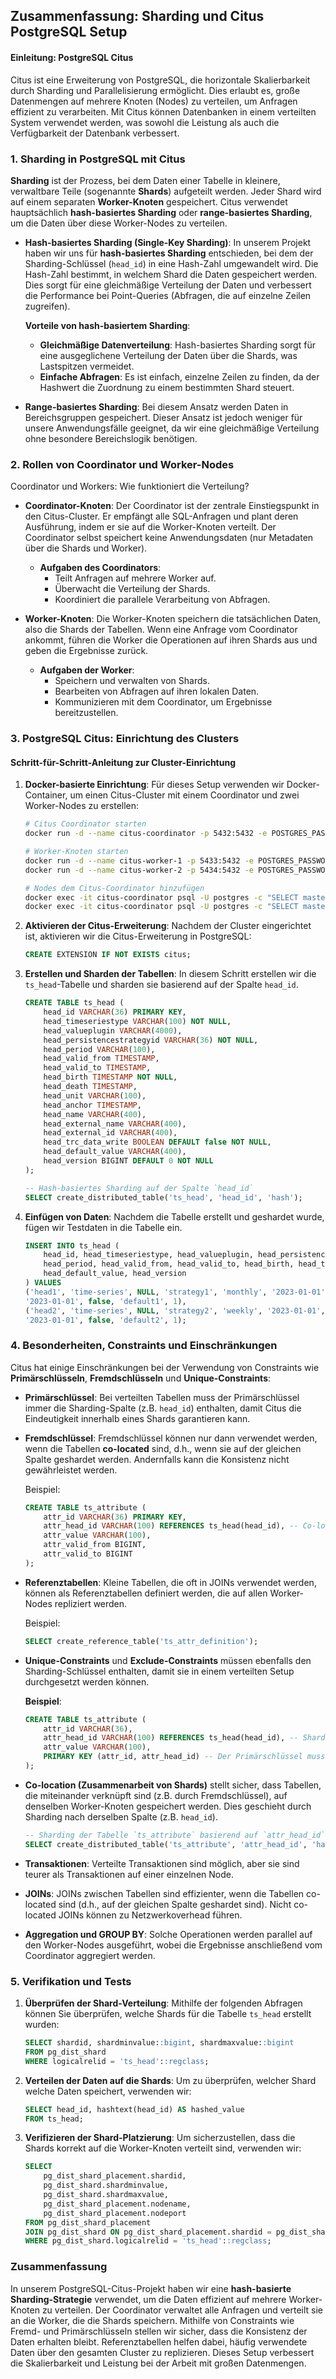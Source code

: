 ## **Zusammenfassung: Sharding und Citus PostgreSQL Setup**

#### **Einleitung: PostgreSQL Citus**
Citus ist eine Erweiterung von PostgreSQL, die horizontale Skalierbarkeit durch Sharding und Parallelisierung ermöglicht. Dies erlaubt es, große Datenmengen auf mehrere Knoten (Nodes) zu verteilen, um Anfragen effizient zu verarbeiten. Mit Citus können Datenbanken in einem verteilten System verwendet werden, was sowohl die Leistung als auch die Verfügbarkeit der Datenbank verbessert.

### **1. Sharding in PostgreSQL mit Citus**

**Sharding** ist der Prozess, bei dem Daten einer Tabelle in kleinere, verwaltbare Teile (sogenannte **Shards**) aufgeteilt werden. Jeder Shard wird auf einem separaten **Worker-Knoten** gespeichert. Citus verwendet hauptsächlich **hash-basiertes Sharding** oder **range-basiertes Sharding**, um die Daten über diese Worker-Nodes zu verteilen.

- **Hash-basiertes Sharding (Single-Key Sharding)**: In unserem Projekt haben wir uns für **hash-basiertes Sharding** entschieden, bei dem der Sharding-Schlüssel (`head_id`) in eine Hash-Zahl umgewandelt wird. Die Hash-Zahl bestimmt, in welchem Shard die Daten gespeichert werden. Dies sorgt für eine gleichmäßige Verteilung der Daten und verbessert die Performance bei Point-Queries (Abfragen, die auf einzelne Zeilen zugreifen).

  **Vorteile von hash-basiertem Sharding**:
    - **Gleichmäßige Datenverteilung**: Hash-basiertes Sharding sorgt für eine ausgeglichene Verteilung der Daten über die Shards, was Lastspitzen vermeidet.
    - **Einfache Abfragen**: Es ist einfach, einzelne Zeilen zu finden, da der Hashwert die Zuordnung zu einem bestimmten Shard steuert.

- **Range-basiertes Sharding**: Bei diesem Ansatz werden Daten in Bereichsgruppen gespeichert. Dieser Ansatz ist jedoch weniger für unsere Anwendungsfälle geeignet, da wir eine gleichmäßige Verteilung ohne besondere Bereichslogik benötigen.

### **2. Rollen von Coordinator und Worker-Nodes**

Coordinator und Workers: Wie funktioniert die Verteilung?

- **Coordinator-Knoten**: Der Coordinator ist der zentrale Einstiegspunkt in den Citus-Cluster. Er empfängt alle SQL-Anfragen und plant deren Ausführung, indem er sie auf die Worker-Knoten verteilt. Der Coordinator selbst speichert keine Anwendungsdaten (nur Metadaten über die Shards und Worker).
    - **Aufgaben des Coordinators**:
        - Teilt Anfragen auf mehrere Worker auf.
        - Überwacht die Verteilung der Shards.
        - Koordiniert die parallele Verarbeitung von Abfragen.

- **Worker-Knoten**: Die Worker-Knoten speichern die tatsächlichen Daten, also die Shards der Tabellen. Wenn eine Anfrage vom Coordinator ankommt, führen die Worker die Operationen auf ihren Shards aus und geben die Ergebnisse zurück.
    - **Aufgaben der Worker**:
        - Speichern und verwalten von Shards.
        - Bearbeiten von Abfragen auf ihren lokalen Daten.
        - Kommunizieren mit dem Coordinator, um Ergebnisse bereitzustellen.

### **3. PostgreSQL Citus: Einrichtung des Clusters**

#### **Schritt-für-Schritt-Anleitung zur Cluster-Einrichtung**

1. **Docker-basierte Einrichtung**:
   Für dieses Setup verwenden wir Docker-Container, um einen Citus-Cluster mit einem Coordinator und zwei Worker-Nodes zu erstellen:

   ```bash
   # Citus Coordinator starten
   docker run -d --name citus-coordinator -p 5432:5432 -e POSTGRES_PASSWORD=citus citusdata/citus:12.1

   # Worker-Knoten starten
   docker run -d --name citus-worker-1 -p 5433:5432 -e POSTGRES_PASSWORD=citus citusdata/citus:12.1
   docker run -d --name citus-worker-2 -p 5434:5432 -e POSTGRES_PASSWORD=citus citusdata/citus:12.1

   # Nodes dem Citus-Coordinator hinzufügen
   docker exec -it citus-coordinator psql -U postgres -c "SELECT master_add_node('citus-worker-1', 5432);"
   docker exec -it citus-coordinator psql -U postgres -c "SELECT master_add_node('citus-worker-2', 5432);"
   ```

2. **Aktivieren der Citus-Erweiterung**:
   Nachdem der Cluster eingerichtet ist, aktivieren wir die Citus-Erweiterung in PostgreSQL:

   ```sql
   CREATE EXTENSION IF NOT EXISTS citus;
   ```

3. **Erstellen und Sharden der Tabellen**:
   In diesem Schritt erstellen wir die `ts_head`-Tabelle und sharden sie basierend auf der Spalte `head_id`.

   ```sql
   CREATE TABLE ts_head (
       head_id VARCHAR(36) PRIMARY KEY,
       head_timeseriestype VARCHAR(100) NOT NULL,
       head_valueplugin VARCHAR(4000),
       head_persistencestrategyid VARCHAR(36) NOT NULL,
       head_period VARCHAR(100),
       head_valid_from TIMESTAMP,
       head_valid_to TIMESTAMP,
       head_birth TIMESTAMP NOT NULL,
       head_death TIMESTAMP,
       head_unit VARCHAR(100),
       head_anchor TIMESTAMP,
       head_name VARCHAR(400),
       head_external_name VARCHAR(400),
       head_external_id VARCHAR(400),
       head_trc_data_write BOOLEAN DEFAULT false NOT NULL,
       head_default_value VARCHAR(400),
       head_version BIGINT DEFAULT 0 NOT NULL
   );

   -- Hash-basiertes Sharding auf der Spalte `head_id`
   SELECT create_distributed_table('ts_head', 'head_id', 'hash');
   ```

4. **Einfügen von Daten**:
   Nachdem die Tabelle erstellt und geshardet wurde, fügen wir Testdaten in die Tabelle ein.

   ```sql
   INSERT INTO ts_head (
       head_id, head_timeseriestype, head_valueplugin, head_persistencestrategyid,
       head_period, head_valid_from, head_valid_to, head_birth, head_trc_data_write,
       head_default_value, head_version
   ) VALUES 
   ('head1', 'time-series', NULL, 'strategy1', 'monthly', '2023-01-01', '2023-12-31',
   '2023-01-01', false, 'default1', 1),
   ('head2', 'time-series', NULL, 'strategy2', 'weekly', '2023-01-01', '2023-12-31',
   '2023-01-01', false, 'default2', 1);
   ```

### **4. Besonderheiten, Constraints und Einschränkungen**

Citus hat einige Einschränkungen bei der Verwendung von Constraints wie **Primärschlüsseln**, **Fremdschlüsseln** und **Unique-Constraints**:

- **Primärschlüssel**: Bei verteilten Tabellen muss der Primärschlüssel immer die Sharding-Spalte (z.B. `head_id`) enthalten, damit Citus die Eindeutigkeit innerhalb eines Shards garantieren kann.

- **Fremdschlüssel**: Fremdschlüssel können nur dann verwendet werden, wenn die Tabellen **co-located** sind, d.h., wenn sie auf der gleichen Spalte geshardet werden. Andernfalls kann die Konsistenz nicht gewährleistet werden.

  Beispiel:
  ```sql
  CREATE TABLE ts_attribute (
      attr_id VARCHAR(36) PRIMARY KEY,
      attr_head_id VARCHAR(100) REFERENCES ts_head(head_id), -- Co-located Fremdschlüssel
      attr_value VARCHAR(100),
      attr_valid_from BIGINT,
      attr_valid_to BIGINT
  );
  ```

- **Referenztabellen**: Kleine Tabellen, die oft in JOINs verwendet werden, können als Referenztabellen definiert werden, die auf allen Worker-Nodes repliziert werden.

  Beispiel:
  ```sql
  SELECT create_reference_table('ts_attr_definition');
  ```
- **Unique-Constraints** und **Exclude-Constraints** müssen ebenfalls den Sharding-Schlüssel enthalten, damit sie in einem verteilten Setup durchgesetzt werden können.

  **Beispiel**:
   ```sql
   CREATE TABLE ts_attribute (
       attr_id VARCHAR(36),
       attr_head_id VARCHAR(100) REFERENCES ts_head(head_id), -- Sharding-Schlüssel
       attr_value VARCHAR(100),
       PRIMARY KEY (attr_id, attr_head_id) -- Der Primärschlüssel muss den Sharding-Schlüssel enthalten
   );

- **Co-location (Zusammenarbeit von Shards)** stellt sicher, dass Tabellen, die miteinander verknüpft sind (z.B. durch Fremdschlüssel), auf denselben Worker-Knoten gespeichert werden. Dies geschieht durch Sharding nach derselben Spalte (z.B. `head_id`).

   ```sql
   -- Sharding der Tabelle `ts_attribute` basierend auf `attr_head_id`, um Co-location mit `ts_head` zu gewährleisten
   SELECT create_distributed_table('ts_attribute', 'attr_head_id', 'hash');
   ```

- **Transaktionen**: Verteilte Transaktionen sind möglich, aber sie sind teurer als Transaktionen auf einer einzelnen Node.
- **JOINs**: JOINs zwischen Tabellen sind effizienter, wenn die Tabellen co-located sind (d.h., auf der gleichen Spalte geshardet sind). Nicht co-located JOINs können zu Netzwerkoverhead führen.
- **Aggregation und GROUP BY**: Solche Operationen werden parallel auf den Worker-Nodes ausgeführt, wobei die Ergebnisse anschließend vom Coordinator aggregiert werden.


### **5. Verifikation und Tests**

1. **Überprüfen der Shard-Verteilung**:
   Mithilfe der folgenden Abfragen können Sie überprüfen, welche Shards für die Tabelle `ts_head` erstellt wurden:

   ```sql
   SELECT shardid, shardminvalue::bigint, shardmaxvalue::bigint
   FROM pg_dist_shard
   WHERE logicalrelid = 'ts_head'::regclass;
   ```

2. **Verteilen der Daten auf die Shards**:
   Um zu überprüfen, welcher Shard welche Daten speichert, verwenden wir:

   ```sql
   SELECT head_id, hashtext(head_id) AS hashed_value
   FROM ts_head;
   ```

3. **Verifizieren der Shard-Platzierung**:
   Um sicherzustellen, dass die Shards korrekt auf die Worker-Knoten verteilt sind, verwenden wir:

   ```sql
   SELECT
       pg_dist_shard_placement.shardid,
       pg_dist_shard.shardminvalue,
       pg_dist_shard.shardmaxvalue,
       pg_dist_shard_placement.nodename,
       pg_dist_shard_placement.nodeport
   FROM pg_dist_shard_placement
   JOIN pg_dist_shard ON pg_dist_shard_placement.shardid = pg_dist_shard.shardid
   WHERE pg_dist_shard.logicalrelid = 'ts_head'::regclass;
   ```

### **Zusammenfassung**
In unserem PostgreSQL-Citus-Projekt haben wir eine **hash-basierte Sharding-Strategie** verwendet, um die Daten effizient auf mehrere Worker-Knoten zu verteilen. Der Coordinator verwaltet alle Anfragen und verteilt sie an die Worker, die die Shards speichern. Mithilfe von Constraints wie Fremd- und Primärschlüsseln stellen wir sicher, dass die Konsistenz der Daten erhalten bleibt. Referenztabellen helfen dabei, häufig verwendete Daten über den gesamten Cluster zu replizieren.
Dieses Setup verbessert die Skalierbarkeit und Leistung bei der Arbeit mit großen Datenmengen.

